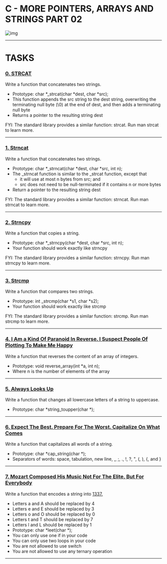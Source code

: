 # C - MORE POINTERS, ARRAYS AND STRINGS PART 02

![img](https://cdn.educba.com/academy/wp-content/uploads/2020/03/Function-Pointer-in-C.jpg)

--------------------------

# TASKS

### [0. STRCAT](https://github.com/MathieuMorel62/holbertonschool-low_level_programming/blob/master/pointers_arrays_strings_part_02/0-strcat.c)

Write a function that concatenates two strings.

 - Prototype: char *_strcat(char *dest, char *src);
 - This function appends the src string to the dest string, overwriting the terminating null byte (\0) at the end of dest, and then adds a terminating null byte
 - Returns a pointer to the resulting string dest

FYI: The standard library provides a similar function: strcat. Run man strcat to learn more.

------------------------------

### [1. Strncat](https://github.com/MathieuMorel62/holbertonschool-low_level_programming/blob/master/pointers_arrays_strings_part_02/1-strncat.c)

Write a function that concatenates two strings.

 - Prototype: char *_strncat(char *dest, char *src, int n);
 - The _strncat function is similar to the _strcat function, except that
   - it will use at most n bytes from src; and
   - src does not need to be null-terminated if it contains n or more bytes
 - Return a pointer to the resulting string dest

FYI: The standard library provides a similar function: strncat. Run man strncat to learn more.

--------------------------------------

### [2. Strncpy](https://github.com/MathieuMorel62/holbertonschool-low_level_programming/blob/master/pointers_arrays_strings_part_02/2-strncpy.c)

Write a function that copies a string.

 - Prototype: char *_strncpy(char *dest, char *src, int n);
 - Your function should work exactly like strncpy

FYI: The standard library provides a similar function: strncpy. Run man strncpy to learn more.

-------------------------------------

### [3. Strcmp](https://github.com/MathieuMorel62/holbertonschool-low_level_programming/blob/master/pointers_arrays_strings_part_02/3-strcmp.c)

Write a function that compares two strings.

 - Prototype: int _strcmp(char *s1, char *s2);
 - Your function should work exactly like strcmp

FYI: The standard library provides a similar function: strcmp. Run man strcmp to learn more.

------------------------------------

### [4. I Am a Kind Of Paranoid In Reverse. I Suspect People Of Plotting To Make Me Happy](https://github.com/MathieuMorel62/holbertonschool-low_level_programming/blob/master/pointers_arrays_strings_part_02/4-rev_array.c)

Write a function that reverses the content of an array of integers.

 - Prototype: void reverse_array(int *a, int n);
 - Where n is the number of elements of the array

-----------------------------------

### [5. Always Looks Up](https://github.com/MathieuMorel62/holbertonschool-low_level_programming/blob/master/pointers_arrays_strings_part_02/5-string_toupper.c)

Write a function that changes all lowercase letters of a string to uppercase.

 - Prototype: char *string_toupper(char *);

--------------------------------------

### [6. Expect The Best. Prepare For The Worst. Capitalize On What Comes](https://github.com/MathieuMorel62/holbertonschool-low_level_programming/blob/master/pointers_arrays_strings_part_02/6-cap_string.c)

Write a function that capitalizes all words of a string.

 - Prototype: char *cap_string(char *);
 - Separators of words: space, tabulation, new line, ,, ;, ., !, ?, ", (, ), {, and }

---------------------------------------

### [7. Mozart Composed His Music Not For The Elite, But For Everybody](https://github.com/MathieuMorel62/holbertonschool-low_level_programming/blob/master/pointers_arrays_strings_part_02/7-leet.c)

Write a function that encodes a string into [1337.](https://intranet.hbtn.io/rltoken/UkxNyYU117IdftA9XxsVyQ)

 - Letters a and A should be replaced by 4
 - Letters e and E should be replaced by 3
 - Letters o and O should be replaced by 0
 - Letters t and T should be replaced by 7
 - Letters l and L should be replaced by 1
 - Prototype: char *leet(char *);
 - You can only use one if in your code
 - You can only use two loops in your code
 - You are not allowed to use switch
 - You are not allowed to use any ternary operation

------------------------------------
